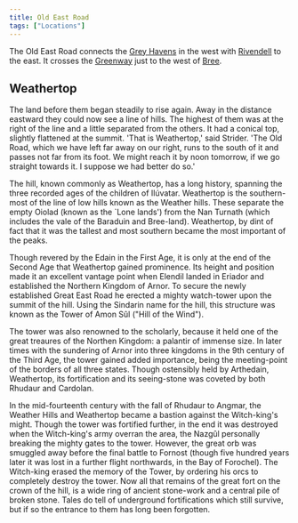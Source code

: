```yaml
---
title: Old East Road
tags: ["Locations"]
---
```

The Old East Road connects the [Grey Havens](Grey_Havens "wikilink") in
the west with [Rivendell](Rivendell "wikilink") to the east. It crosses
the [Greenway](Greenway "wikilink") just to the west of
[Bree](Bree "wikilink").

## Weathertop

The land before them began steadily to rise again. Away in the distance
eastward they could now see a line of hills. The highest of them was at
the right of the line and a little separated from the others. It had a
conical top, slightly flattened at the summit. 'That is Weathertop,'
said Strider. 'The Old Road, which we have left far away on our right,
runs to the south of it and passes not far from its foot. We might reach
it by noon tomorrow, if we go straight towards it. I suppose we had
better do so.'

The hill, known commonly as Weathertop, has a long history, spanning the
three recorded ages of the children of Ilúvatar. Weathertop is the
southern- most of the line of low hills known as the Weather hills.
These separate the empty Oiolad (known as the \`Lone lands') from the
Nan Turnath (which includes the vale of the Baraduin and Bree-land).
Weathertop, by dint of fact that it was the tallest and most southern
became the most important of the peaks.

Though revered by the Edain in the First Age, it is only at the end of
the Second Age that Weathertop gained prominence. Its height and
position made it an excellent vantage point when Elendil landed in
Eriador and established the Northern Kingdom of Arnor. To secure the
newly established Great East Road he erected a mighty watch-tower upon
the summit of the hill. Using the Sindarin name for the hill, this
structure was known as the Tower of Amon Sûl ("Hill of the Wind").

The tower was also renowned to the scholarly, because it held one of the
great treaures of the Northen Kingdom: a palantir of immense size. In
later times with the sundering of Arnor into three kingdoms in the 9th
century of the Third Age, the tower gained added importance, being the
meeting-point of the borders of all three states. Though ostensibly held
by Arthedain, Weathertop, its fortification and its seeing-stone was
coveted by both Rhudaur and Cardolan.

In the mid-fourteenth century with the fall of Rhudaur to Angmar, the
Weather Hills and Weathertop became a bastion against the Witch-king's
might. Though the tower was fortified further, in the end it was
destroyed when the Witch-king's army overran the area, the Nazgûl
personally breaking the mighty gates to the tower. However, the great
orb was smuggled away before the final battle to Fornost (though five
hundred years later it was lost in a further flight northwards, in the
Bay of Forochel). The Witch-king erased the memory of the Tower, by
ordering his orcs to completely destroy the tower. Now all that remains
of the great fort on the crown of the hill, is a wide ring of ancient
stone-work and a central pile of broken stone. Tales do tell of
underground fortifications which still survive, but if so the entrance
to them has long been forgotten.
